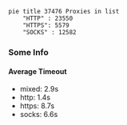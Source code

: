 
```mermaid
pie title 37476 Proxies in list
    "HTTP" : 23550
    "HTTPS": 5579
    "SOCKS" : 12582
```

### Some Info
#### Average Timeout

- mixed: 2.9s
- http: 1.4s
- https: 8.7s
- socks: 6.6s
